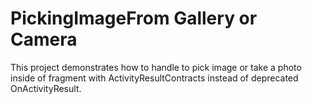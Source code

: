 # PickingImageFrom Gallery or Camera
This project demonstrates how to handle to pick image or take a photo inside of fragment with ActivityResultContracts instead of deprecated OnActivityResult.
